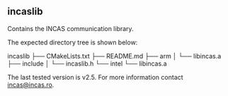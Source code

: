 ## incaslib

Contains the INCAS communication library.

The expected directory tree is shown below:

incaslib
├── CMakeLists.txt
├── README.md
├── arm
│   └── libincas.a
├── include
│   └── incaslib.h
└── intel
    └── libincas.a

The last tested version is v2.5. For more information contact [incas@incas.ro](mailto:incas@incas.ro).